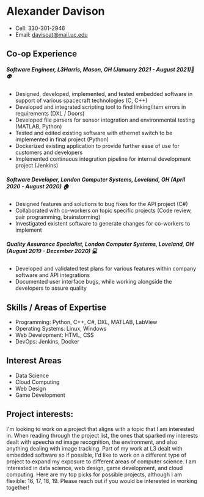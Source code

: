 # Alexander Davison
-  Cell: 330-301-2946         
-  Email: davisoat@mail.uc.edu
## Co-op Experience

##### Software Engineer, L3Harris, Mason, OH (January 2021 - August 2021):rocket: :alien: 
 - Designed, developed, implemented, and tested embedded software in support of various spacecraft technologies (C, C++)
 - Developed and integrated scripting tool to find linking/item errors in requirements (DXL / Doors)
 - Developed file parsers for sensor integration and environmental testing (MATLAB, Python)
 - Tested and edited existing software with ethernet switch to be implemented in final project (Python)
 - Dockerized existing application to provide further ease of use for customers and developers
 - Implemented continuous integration pipeline for internal development project (Jenkins)

##### Software Developer, London Computer Systems, Loveland, OH (April 2020 - August 2020) :house:

 - Designed features and solutions to bug fixes for the API project (C#)
 - Collaborated with co-workers on topic specific projects (Code review, pair programming, brainstorming)
 - Investigated existent software to generate changes for co-workers to implement

##### Quality Assurance Specialist, London Computer Systems, Loveland, OH (August 2019 - December 2020) :computer:
 - Developed and validated test plans for various features within company software and API integrations
 - Documented user interface bugs, while working alongside the developers to assure quality

## Skills / Areas of Expertise
 - Programming: Python, C++, C#, DXL, MATLAB, LabView
 - Operating Systems: Linux, Windows
 - Web Development: HTML, CSS
 - DevOps: Jenkins, Docker
 
## Interest Areas
 - Data Science
 - Cloud Computing
 - Web Design
 - Game Development
 
## Project interests:

I'm looking to work on a project that aligns with a topic that I am interested in. When reading through the project list, the ones that sparked my interests dealt with speecha nd image recognition, the environment, and also anything dealing with image tracking. Part of my work at L3 dealt with embedded software so if possible, I'd like to work on a different type of project to expand my exposure to different areas of computer science. I am interested in data science, web design, game development, and cloud computing. Here are my top picks for possible projects, although I am flexible: 16, 17, 18, 19. Please reach out if you would be interested in working together!


